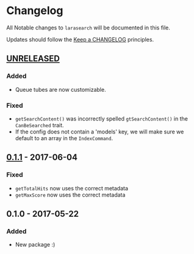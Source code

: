 # Changelog

All Notable changes to `larasearch` will be documented in this file.

Updates should follow the [Keep a CHANGELOG](http://keepachangelog.com/) principles.

## [UNRELEASED]

### Added
- Queue tubes are now customizable.

### Fixed
- `getSearchContent()` was incorrectly spelled `gtSearchContent()` in the `CanBeSearched` trait.
- If the config does not contain a 'models' key, we will make sure we default to an array in the `IndexCommand`.

## [0.1.1] - 2017-06-04

### Fixed
- `getTotalHits` now uses the correct metadata
- `getMaxScore` now uses the correct metadata

## 0.1.0 - 2017-05-22

### Added
- New package :)

[unreleased]: https://github.com/browner12/larasearch/compare/v0.1.1...HEAD
[0.1.1]: https://github.com/browner12/larasearch/compare/v0.1.0...v0.1.1

